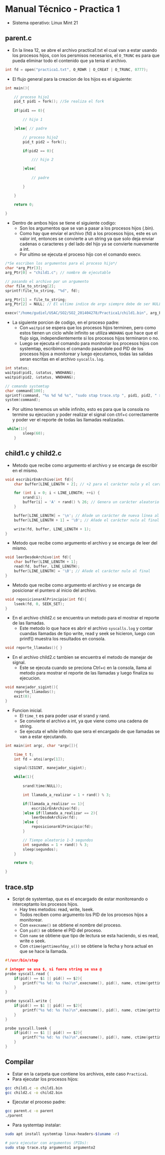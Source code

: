 # Manual Técnico - Practica 1

* Sistema operativo: Linux Mint 21

## parent.c

* En la linea 12, se abre el archivo practica1.txt el cual van a estar usando los procesos hijos, con los persmisos necesarios, el `O_TRUNC` es para que pueda eliminar todo el contenido que ya tenia el archivo.

```c
int fd = open("practica1.txt", O_RDWR | O_CREAT | O_TRUNC, 0777);
```

* El flujo general para la creacion de los hijos es el siguiente:

```c
int main(){

    // proceso hijo1
    pid_t pid1 = fork(); //Se realiza el fork
        
    if(pid1 == 0){ 

        // hijo 1

    }else{ // padre

        // proceso hijo2
        pid_t pid2 = fork();

        if(pid2 == 0){

            /// hijo 2

        }else{
            
            // padre

        }

    }

    return 0;
    
}
```

* Dentro de ambos hijos se tiene el siguiente codigo:
    * Son los argumentos que se van a pasar a los procesos hijos (.bin).
    * Como hay que enviar el archivo (fd) a los procesos hijos, este es un valor int, entonces se convierte a un string ya que solo deja enviar cadenas o caracteres y del lado del hijo ya se convierte nuevamente a int.
    * Por ultimo se ejecuta el proceso hijo con el comando execv.

```c
/*Se escriben los argumentos para el proceso hijo*/
char *arg_Ptr[3];
arg_Ptr[0] = "child1.c"; // nombre de ejecutable

// pasando el archivo por un argumento
char file_to_string[2];
sprintf(file_to_string, "%d", fd);

arg_Ptr[1] = file_to_string;
arg_Ptr[2] = NULL; // El ultimo indice de argv siempre debe de ser NULL

execv("/home/gudiel/USAC/SO2/SO2_201404278/Practica1/child1.bin", arg_Ptr);
```

* La siguiente porcion de codigo, en el proceso padre:
    * Con `waitpid` se espera que los procesos hijos terminen, pero como estos tienen un ciclo while infinito se utiliza `WNOHANG` que hace que el flujo siga, independientemente si los procesos hijos terminaron o no.
    * Luego se ejecuta el comando para monitoriar los procesos hijos con systemtap, escribimos el comando pasandole pod PID de los procesos hijos a monitorear y luego ejecutamos, todas las salidas seran escritas en el archivo `syscalls.log`.

```c
int status;
waitpid(pid1, &status, WNOHANG);
waitpid(pid2, &status, WNOHANG);

// comando systemtap
char command[100];
sprintf(command, "%s %d %d %s", "sudo stap trace.stp ", pid1, pid2, " > syscalls.log");
system(command);
```

* Por ultimo tenemos un while infinito, esto es para que la consola no termine su ejecucion y poder realizar el signal con ctrl+c correctamente y poder ver el reporte de todas las llamadas realizadas.

```c
 while(1){
        sleep(60);
    }
```

## child1.c y child2.c

* Metodo que recibe como argumento el archivo y se encarga de escribir en el mismo.

```c
void escribirEnArchivo(int fd){
    char buffer[LINE_LENGTH + 2]; // +2 para el carácter nulo y el carácter de nueva línea al final

    for (int i = 0; i < LINE_LENGTH; ++i) {
        srand(i);
        buffer[i] = 'A' + rand() % 26; // Genera un carácter aleatorio entre 'A' y 'Z'
    }

    buffer[LINE_LENGTH] = '\n'; // Añade un carácter de nueva línea al final
    buffer[LINE_LENGTH + 1] = '\0'; // Añade el carácter nulo al final

    write(fd, buffer, LINE_LENGTH + 1);
}
```

* Metodo que recibe como argumento el archivo y se encarga de leer del mismo.

```c
void leerDesdeArchivo(int fd){
    char buffer[LINE_LENGTH + 1];
    read(fd, buffer, LINE_LENGTH);
    buffer[LINE_LENGTH] = '\0'; // Añade el carácter nulo al final
}
```

* Metodo que recibe como argumento el archivo y se encarga de posicionar el puntero al inicio del archivo.

```c
void reposicionarAlPrincipio(int fd){
    lseek(fd, 0, SEEK_SET);
}
```

* En el archivo child2.c se encuentra un metodo para el mostrar el reporte de las llamadas.
    * Este metodo lo que hace es abrir el archivo `syscalls.log` y contar cuandas llamadas de tipo write, read y seek se hicieron, luego con printf() muestra los resultados en consola.

```c
void reporte_llamadas(){ }
```

* En el archivo child2.c tambien se encuentra el metodo de manejar de signal.
    * Este se ejecuta cuando se preciona Ctrl+c en la consola, llama al metodo para mostrar el reporte de las llamadas y luego finaliza su ejecucion.

```c
void manejador_sigint(){
    reporte_llamadas();
    exit(0);
}
```

* Funcion inicial.
    * El `time_t` es para poder usar el srand y rand.
    * Se convierte el archivo a int, ya que viene como una cadena de string.
    * Se ejecuta el while infinito que sera el encargado de que llamadas se van a estar ejecutando.

```c
int main(int argc, char *argv[]){

    time_t t;
    int fd = atoi(argv[1]);

    signal(SIGINT, manejador_sigint);

    while(1){
                
        srand(time(NULL));

        int llamada_a_realizar = 1 + rand() % 3;

        if(llamada_a_realizar == 1){
            escribirEnArchivo(fd);
        }else if(llamada_a_realizar == 2){
            leerDesdeArchivo(fd);
        }else {
            reposicionarAlPrincipio(fd);
        }

        // Tiempo aleatorio 1-3 segundos
        int segundos = 1 + rand() % 3;
        sleep(segundos);
    }

    return 0;

}
```

## trace.stp

* Script de systemtap, que es el encargado de estar monitoreando o interceptanto los procesos hijos.
    * Hay tres metodos: read, write, lseek.
    * Todos reciben como argumento los PID de los procesos hijos a monitorear.
    * Con `execname()` se obtiene el nombre del proceso.
    * Con `pid()` se obtiene el PID del proceso.
    * Con `name` se obtiene que tipo de lectura se esta haciendo, si es read, write o seek.
    * Con `ctime(gettimeofday_s())` se obtiene la fecha y hora actual en que se hace la llamada.

```c
#!/usr/bin/stap

# integer se usa $, si fuera string se usa @
probe syscall.read {
    if(pid() == $1 || pid() == $2){
        printf("%s %d: %s (%s)\n",execname(), pid(), name, ctime(gettimeofday_s())) # nombre proceso, pid, tipo lectura
    }
}

probe syscall.write {
    if(pid() == $1 || pid() == $2){
        printf("%s %d: %s (%s)\n",execname(), pid(), name, ctime(gettimeofday_s()))
    }
}

probe syscall.lseek {
    if(pid() == $1 || pid() == $2){
        printf("%s %d: %s (%s)\n",execname(), pid(), name, ctime(gettimeofday_s()))
    }
}
```

## Compilar

* Estar en la carpeta que contiene los archivos, este caso `Practica1`.
* Para ejecutar los procesos hijos:

```bash
gcc child1.c -o child1.bin
gcc child2.c -o child2.bin
```

* Ejecutar el proceso padre:

```bash
gcc parent.c -o parent
./parent
```

* Para systemtap instalar:

```bash
sudo apt install systemtap linux-headers-$(uname -r)

# para ejecutar con argumentos (PIDs):
sudo stap trace.stp argumento1 argumento2
```